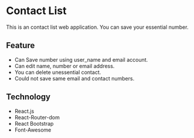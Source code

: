 
# Contact List

This is an contact list web application. You can save your essential number.

## Feature

- Can Save number using user_name and email account.
- Can edit name, number or email address.
- You can delete unessential contact.
- Could not save same email and contact numbers.

## Technology

- React.js
- React-Router-dom
- React Bootstrap
- Font-Awesome